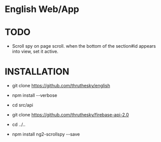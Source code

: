 # English Web/App

# TODO

* Scroll spy on page scroll. when the bottom of the section#id appears into view, set it active.



# INSTALLATION

* git clone https://github.com/thruthesky/english
* npm install --verbose
* cd src/api
* git clone https://github.com/thruthesky/firebase-api-2.0
* cd ../..


* npm install ng2-scrollspy --save

